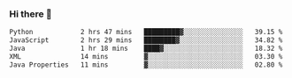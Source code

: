 ### Hi there 👋

<!--START_SECTION:waka-->

```txt
Python            2 hrs 47 mins   █████████▓░░░░░░░░░░░░░░░   39.15 %
JavaScript        2 hrs 29 mins   ████████▓░░░░░░░░░░░░░░░░   34.82 %
Java              1 hr 18 mins    ████▓░░░░░░░░░░░░░░░░░░░░   18.32 %
XML               14 mins         ▓░░░░░░░░░░░░░░░░░░░░░░░░   03.30 %
Java Properties   11 mins         ▓░░░░░░░░░░░░░░░░░░░░░░░░   02.80 %
```

<!--END_SECTION:waka-->


<!--
**AnkelMauCastillo/AnkelMauCastillo** is a ✨ _special_ ✨ repository because its `README.md` (this file) appears on your GitHub profile.

Here are some ideas to get you started:

- 🔭 I’m currently working on ...
- 🌱 I’m currently learning ...
- 👯 I’m looking to collaborate on ...
- 🤔 I’m looking for help with ...
- 💬 Ask me about ...
- 📫 How to reach me: ...
- 😄 Pronouns: ...
- ⚡ Fun fact: ...
-->
